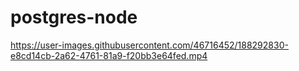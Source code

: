 # postgres-node


https://user-images.githubusercontent.com/46716452/188292830-e8cd14cb-2a62-4761-81a9-f20bb3e64fed.mp4




